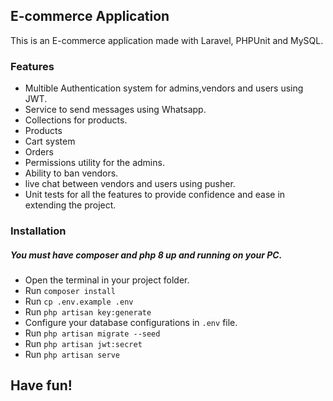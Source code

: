 ## E-commerce Application

This is an E-commerce application made with Laravel, PHPUnit and MySQL.

### Features

- Multible Authentication system for admins,vendors and users using JWT.
- Service to send messages using Whatsapp.
- Collections for products.
- Products
- Cart system
- Orders
- Permissions utility for the admins.
- Ability to ban vendors.
- live chat between vendors and users using pusher.
- Unit tests for all the features to provide confidence and ease in extending the project.

### Installation
##### You must have composer and php 8 up and running on your PC.

- Open the terminal in your project folder.
- Run `composer install`
- Run `cp .env.example .env`
- Run `php artisan key:generate`
- Configure your database configurations in `.env` file.
- Run `php artisan migrate --seed`
- Run `php artisan jwt:secret`
- Run `php artisan serve`

## Have fun!

